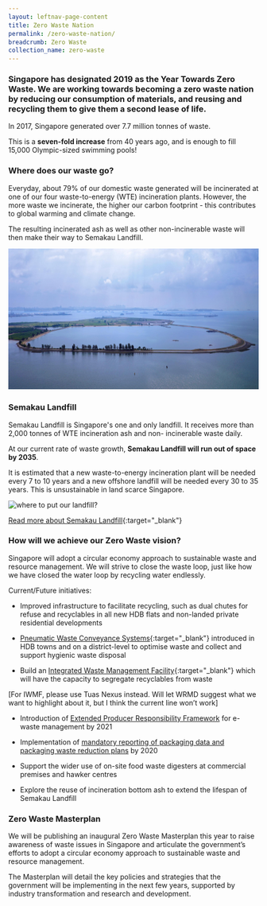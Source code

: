 ```yaml
---
layout: leftnav-page-content
title: Zero Waste Nation
permalink: /zero-waste-nation/
breadcrumb: Zero Waste 
collection_name: zero-waste
---
```


### Singapore has designated 2019 as the Year Towards Zero Waste. We are working towards becoming a zero waste nation by reducing our consumption of materials, and reusing and recycling them to give them a second lease of life. 


In 2017, Singapore generated over 7.7 million tonnes of waste. 

This is a **seven-fold increase** from 40 years ago, and is enough to fill 15,000 Olympic-sized swimming pools!

 
### Where does our waste go?

Everyday, about 79% of our domestic waste generated will be incinerated at one of our four waste-to-energy (WTE) incineration plants. However, the more waste we incinerate, the higher our carbon footprint - this contributes to global warming and climate change. 

The resulting incinerated ash as well as other non-incinerable waste will then make their way to Semakau Landfill. 

![Semakau Landfill](/images/semakau.jpg)
 
### Semakau Landfill

Semakau Landfill is Singapore's one and only landfill. It receives more than 2,000 tonnes of WTE incineration ash and non-
incinerable waste daily.

At our current rate of waste growth, **Semakau Landfill will run out of space by 2035**. 

It is estimated that a new waste-to-energy incineration plant will be needed every 7 to 10 years and a new offshore landfill will be needed every 30 to 35 years. This is unsustainable in land scarce Singapore.

![where to put our landfill? ](https://www.mewr.gov.sg/images/default-source/module/policy-topic/landfill/landfill_challenge_img1.png)

[Read more about Semakau Landfill](https://www.nea.gov.sg/our-services/waste-management/waste-management-infrastructure/semakau-landfill){:target="_blank"} 


### How will we achieve our Zero Waste vision?

Singapore will adopt a circular economy approach to sustainable waste and resource management. We will strive to close the waste loop, just like how we have closed the water loop by recycling water endlessly.

Current/Future initiatives:

* Improved infrastructure to facilitate recycling, such as dual chutes for refuse and recyclables in all new HDB flats and non-landed private residential developments

* [Pneumatic Waste Conveyance Systems](https://www.hdb.gov.sg/cs/infoweb/about-us/our-role/smart-and-sustainable-living/hdb-greenprint/waste-management){:target="_blank"} introduced in HDB towns and on a district-level to optimise waste and collect and support hygienic waste disposal

* Build an [Integrated Waste Management Facility](https://www.nea.gov.sg/our-services/waste-management/waste-management-infrastructure/integrated-waste-management-facility){:target="_blank"}  which will have the capacity to segregate recyclables from waste

[For IWMF, please use Tuas Nexus instead. Will let WRMD suggest what we want to highlight about it, but I think the current line won’t work]

* Introduction of [Extended Producer Responsibility Framework](/Extended-Producer-Responsibility/) for e-waste management by 2021

* Implementation of [mandatory reporting of packaging data and packaging waste reduction plans](/Mandatory-Reporting-Packaging-Waste/) by 2020

* Support the wider use of on-site food waste digesters at commercial premises and hawker centres
* Explore the reuse of incineration bottom ash to extend the lifespan of Semakau Landfill


### Zero Waste Masterplan

We will be publishing an inaugural Zero Waste Masterplan this year to raise awareness of waste issues in Singapore and articulate the government’s efforts to adopt a circular economy approach to sustainable waste and resource management. 

The Masterplan will detail the key policies and strategies that the government will be implementing in the next few years, supported by industry transformation and research and development.
